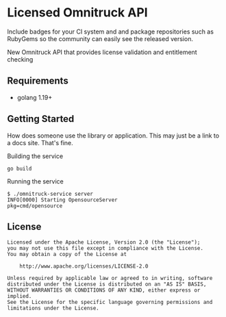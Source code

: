 # Licensed Omnitruck API
Include badges for your CI system and and package repositories such as RubyGems so the community can easily see the released version.

New Omnitruck API that provides license validation and entitlement checking

## Requirements

* golang 1.19+

## Getting Started

How does someone use the library or application. This may just be a link to a docs site. That's fine.

Building the service

```
go build
```

Running the service

```
$ ./omnitruck-service server
INFO[0000] Starting OpensourceServer                     pkg=cmd/opensource
```

## License

```
Licensed under the Apache License, Version 2.0 (the "License");
you may not use this file except in compliance with the License.
You may obtain a copy of the License at

    http://www.apache.org/licenses/LICENSE-2.0

Unless required by applicable law or agreed to in writing, software
distributed under the License is distributed on an "AS IS" BASIS,
WITHOUT WARRANTIES OR CONDITIONS OF ANY KIND, either express or implied.
See the License for the specific language governing permissions and
limitations under the License.
```

